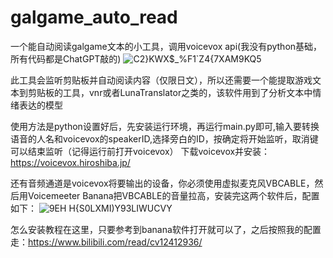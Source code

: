 # galgame_auto_read
一个能自动阅读galgame文本的小工具，调用voicevox api(我没有python基础，所有代码都是ChatGPT敲的)
![C2}KWX$_%F1`Z4{7XAM9KQ5](https://user-images.githubusercontent.com/18525855/231684017-35cb5c51-a4a5-4ef7-b186-e97682bd00a8.png)

此工具会监听剪贴板并自动阅读内容（仅限日文），所以还需要一个能提取游戏文本到剪贴板的工具，vnr或者LunaTranslator之类的，该软件用到了分析文本中情绪表达的模型

使用方法是python设置好后，先安装运行环境，再运行main.py即可,输入要转换语音的人名和voicevox的speakerID,选择旁白的ID，按确定将开始监听，取消键可以结束监听（记得运行前打开voicevox）
下载voicevox并安装：https://voicevox.hiroshiba.jp/



还有音频通道是voicevox将要输出的设备，你必须使用虚拟麦克风VBCABLE，然后用Voicemeeter Banana把VBCABLE的音量拉高，安装完这两个软件后，配置如下：
![9EH H{S0LXMI)Y93LIWUCVY](https://user-images.githubusercontent.com/18525855/231685464-36d73800-7fb3-49e6-ab43-3111c515415e.png)


怎么安装教程在这里，只要参考到banana软件打开就可以了，之后按照我的配置走：https://www.bilibili.com/read/cv12412936/
